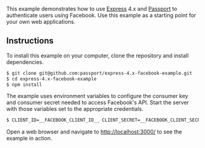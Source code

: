 This example demonstrates how to use [Express](http://expressjs.com/) 4.x and
[Passport](http://passportjs.org/) to authenticate users using Facebook.  Use
this example as a starting point for your own web applications.

## Instructions

To install this example on your computer, clone the repository and install
dependencies.

```bash
$ git clone git@github.com:passport/express-4.x-facebook-example.git
$ cd express-4.x-facebook-example
$ npm install
```

The example uses environment variables to configure the consumer key and
consumer secret needed to access Facebook's API.  Start the server with those
variables set to the appropriate credentials.

```bash
$ CLIENT_ID=__FACEBOOK_CLIENT_ID__ CLIENT_SECRET=__FACEBOOK_CLIENT_SECRET__ node server.js
```

Open a web browser and navigate to [http://localhost:3000/](http://localhost:3000/)
to see the example in action.
